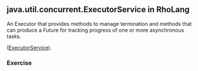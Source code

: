 ## java.util.concurrent.ExecutorService in RhoLang

An Executor that provides methods to manage termination and methods that can produce a Future for tracking progress of one or more asynchronous tasks.

([ExecutorService](https://docs.oracle.com/javase/9/docs/api/java/util/concurrent/ExecutorService.html)).

### Exercise
